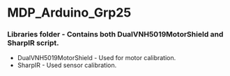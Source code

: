 # MDP_Arduino_Grp25

### Libraries folder - Contains both DualVNH5019MotorShield and SharpIR script. 
* DualVNH5019MotorShield - Used for motor calibration. 
* SharpIR - Used sensor calibration. 

### 
